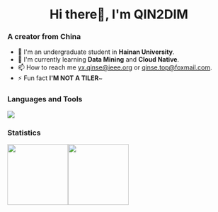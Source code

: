 <h1 align="center">Hi there👋, I'm QIN2DIM</h1>

### A creator from China 
- 🔭 I'm an undergraduate student in **Hainan University**.
- 🌱 I'm currently learning **Data Mining** and **Cloud Native**.
- 📫 How to reach me [yx.qinse@ieee.org](mailto:yx.qinse@ieee.org) or [qinse.top@foxmail.com](mailto:qinse.top@foxmail.com).
- ⚡ Fun fact **I'M NOT A TILER**~

### Languages and Tools

![](https://skillicons.dev/icons?i=py,go,ts,kubernetes,docker,ps,pr,unreal,mongodb,redis,cloudflare,gcp,azure,&theme=light)

### Statistics

<img align="" height="137px" src="https://github-readme-stats.vercel.app/api?username=qin2dim&hide_title=true&hide_border=true&show_icons=true&count_private=true&line_height=21&theme=dracula" /><img align="" height="137px" src="https://github-readme-stats.vercel.app/api/top-langs/?username=qin2dim&hide_title=true&hide_border=true&layout=compact&hide=html&theme=dracula" />

